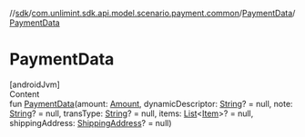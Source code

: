 //[sdk](../../../index.md)/[com.unlimint.sdk.api.model.scenario.payment.common](../index.md)/[PaymentData](index.md)/[PaymentData](-payment-data.md)



# PaymentData  
[androidJvm]  
Content  
fun [PaymentData](-payment-data.md)(amount: [Amount](../-amount/index.md), dynamicDescriptor: [String](https://kotlinlang.org/api/latest/jvm/stdlib/kotlin/-string/index.html)? = null, note: [String](https://kotlinlang.org/api/latest/jvm/stdlib/kotlin/-string/index.html)? = null, transType: [String](https://kotlinlang.org/api/latest/jvm/stdlib/kotlin/-string/index.html)? = null, items: [List](https://kotlinlang.org/api/latest/jvm/stdlib/kotlin.collections/-list/index.html)<[Item](../-item/index.md)>? = null, shippingAddress: [ShippingAddress](../-shipping-address/index.md)? = null)  



